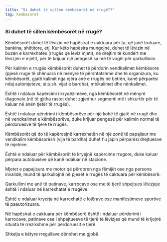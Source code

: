 ```yaml
---
title: "Si duhet të sillen këmbësorët në rrugë??"
tag: kembesoret
---
```


### Si duhet të sillen këmbësorët në rrugë?

Këmbësorët duhet të lëvizin në hapësirat e caktuara për ta, që janë trotuare, bankina, shëtitore, etj. Kur këto hapësira mungojnë, duhet të lëvizin në buzën e karrexhatës (rrugës që lëviz mjeti), në drejtim të kundërt me lëvizjen e mjetit, për të krijuar një pengesë sa më të vogël për qarkullimin.

Për kalimin e rrugës këmbësorët duhet të përdorin vendkalimet këmbësore (pjesë rruge të shënuara në mënyrë të përshtatshme dhe të organizura, ku këmbësorët, gjatë kalimit nga njëra anë e rrugës në tjetrën, kanë përparësi ndaj automjeteve, si p.sh. vijat e bardha), mbikalimet dhe nënkalimet.

Është i ndaluar kapërcimi i kryqëzimeve, nga këmbësorët në mënyrë diagonale (në të gjitha rastet duhet zgjedhur segmenti më i shkurtër për të kaluar në anën tjetër të rrugës).

Është i ndaluar qëndrimi i këmbësorëve për një kohë të gjatë në rrugë dhe në vendkalimet e këmbësorëve, duke krijuar pengesë për kalimin normal të përdoruesve të tjerë të rrugës.

Këmbësorët që do të kapërcejnë karrexhatën në një zonë të papajisur me vendkalim këmbësorësh (vija të bardha) duhet t'u japin përparësi drejtuesve të mjeteve.

Është e ndaluar për këmbësorët të kryejnë kapërcime rrugore, duke kaluar përpara autobusëve që kanë ndaluar në stacione.

Mjetet e papajisura me motor që përdoren nga fëmijët ose nga persona invalidë, mund të qarkullojnë në pjesët e rrugës të caktuara për këmbësorë.

Qarkullimi me anë të patinave, karrocave ose me të tjerë shpejtues lëvizjeje është i ndaluar në karrexhatat e rrugëve.

Është e ndaluar kryerja në karrexhatë e lojërave ose manifestimeve sportive të paautorizuara.

Në hapësirat e caktuara për këmbësorë është i ndaluar përdorimi i karrocave, patinave ose i shpejtuesve të tjerë të lëvizjes që mund të krijojnë situata të rrezikshme për përdoruesit e tjerë.

Shkelja e këtyre rregullave dënohet me gjobë.
